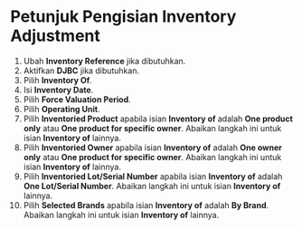 # Petunjuk Pengisian Inventory Adjustment

1. Ubah **Inventory Reference** jika dibutuhkan.
2. Aktifkan **DJBC** jika dibutuhkan.
3. Pilih **Inventory Of**.
4. Isi **Inventory Date**.
5. Pilih **Force Valuation Period**.
6. Pilih **Operating Unit**.
7. Pilih **Inventoried Product** apabila isian **Inventory of** adalah **One product only** atau **One product for specific owner**. Abaikan langkah ini untuk isian **Inventory of** lainnya.
8. Pilih **Inventoried Owner** apabila isian **Inventory of** adalah **One owner only** atau **One product for specific owner**. Abaikan langkah ini untuk isian **Inventory of** lainnya.
9. Pilih **Inventoried Lot/Serial Number** apabila isian **Inventory of** adalah **One Lot/Serial Number**. Abaikan langkah ini untuk isian **Inventory of** lainnya.
10. Pilih **Selected Brands** apabila isian **Inventory of** adalah **By Brand**. Abaikan langkah ini untuk isian **Inventory of** lainnya.
